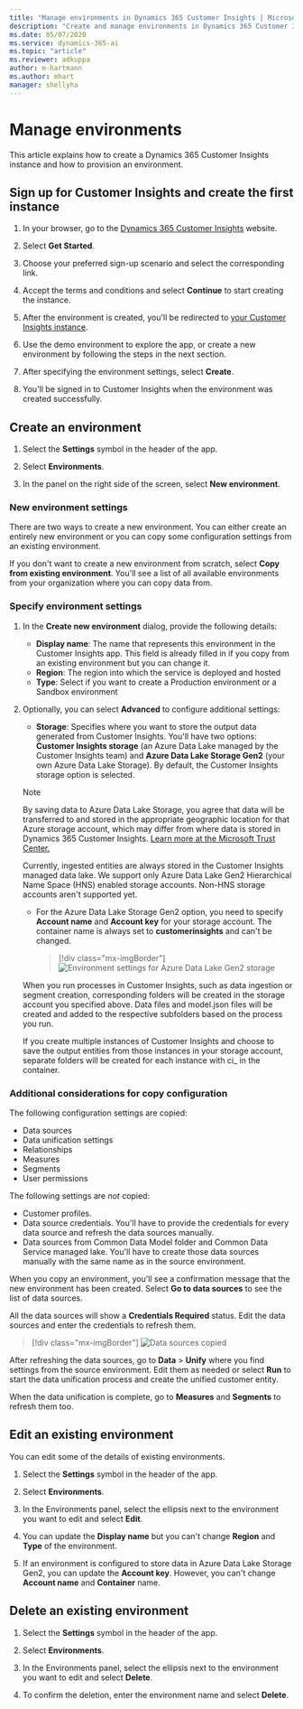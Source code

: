 ```yaml
---
title: "Manage environments in Dynamics 365 Customer Insights | Microsoft Docs"
description: "Create and manage environments in Dynamics 365 Customer Insights."
ms.date: 05/07/2020
ms.service: dynamics-365-ai
ms.topic: "article"
ms.reviewer: adkuppa
author: m-hartmann
ms.author: mhart
manager: shellyha
---
```


# Manage environments

This article explains how to create a Dynamics 365 Customer Insights instance and how to provision an environment.

## Sign up for Customer Insights and create the first instance

1. In your browser, go to the [Dynamics 365 Customer Insights](https://dynamics.microsoft.com/ai/customer-insights/) website.

2. Select **Get Started**.

3. Choose your preferred sign-up scenario and select the corresponding link.

4. Accept the terms and conditions and select **Continue** to start creating the instance.

5. After the environment is created, you'll be redirected to [your Customer Insights instance](https://home.ci.ai.dynamics.com).

6. Use the demo environment to explore the app, or create a new environment by following the steps in the next section.

7. After specifying the environment settings, select **Create**.

8. You'll be signed in to Customer Insights when the environment was created successfully.

## Create an environment

1. Select the **Settings** symbol in the header of the app.

2. Select **Environments**.

3. In the panel on the right side of the screen, select **New environment**.

### New environment settings

There are two ways to create a new environment. You can either create an entirely new environment or you can copy some configuration settings from an existing environment.

If you don't want to create a new environment from scratch, select **Copy from existing environment**. You'll see a list of all available environments from your organization where you can copy data from.

### Specify environment settings

1. In the **Create new environment** dialog, provide the following details:
   - **Display name**: The name that represents this environment in the Customer Insights app. This field is already filled in if you copy from an existing environment but you can change it.
   - **Region**: The region into which the service is deployed and hosted
   - **Type**: Select if you want to create a Production environment or a Sandbox environment

2. Optionally, you can select **Advanced** to configure additional settings:

   - **Storage**: Specifies where you want to store the output data generated from Customer Insights. You'll have two options: **Customer Insights storage** (an Azure Data Lake managed by the Customer Insights team) and **Azure Data Lake Storage Gen2** (your own Azure Data Lake Storage). By default, the Customer Insights storage option is selected.

   > [!NOTE]
   > By saving data to Azure Data Lake Storage, you agree that data will be transferred to and stored in the appropriate geographic location for that Azure storage account, which may differ from where data is stored in Dynamics 365 Customer Insights. [Learn more at the Microsoft Trust Center.](https://www.microsoft.com/trust-center)
   >
   > Currently, ingested entities are always stored in the Customer Insights managed data lake.
   > We support only Azure Data Lake Gen2 Hierarchical Name Space (HNS) enabled storage accounts. Non-HNS storage accounts aren't supported yet.

   - For the Azure Data Lake Storage Gen2 option, you need to specify **Account name** and **Account key** for your storage account. The container name is always set to **customerinsights** and can't be changed.
     > [!div class="mx-imgBorder"]
     > ![Environment settings for Azure Data Lake Gen2 storage](media/environment-settings-dialog.png)

   When you run processes in Customer Insights, such as data ingestion or segment creation, corresponding folders will be created in the storage account you specified above. Data files and model.json files will be created and added to the respective subfolders based on the process you run.

   If you create multiple instances of Customer Insights and choose to save the output entities from those instances in your storage account, separate folders will be created for each instance with ci_<instanceid> in the container.

### Additional considerations for copy configuration

The following configuration settings are copied:

- Data sources
- Data unification settings
- Relationships
- Measures
- Segments
- User permissions

The following settings are *not* copied:

- Customer profiles.
- Data source credentials. You'll have to provide the credentials for every data source and refresh the data sources manually.
- Data sources from Common Data Model folder and Common Data Service managed lake. You'll have to create those data sources manually with the same name as in the source environment.

When you copy an environment, you'll see a confirmation message that the new environment has been created. Select **Go to data sources** to see the list of data sources.

All the data sources will show a **Credentials Required** status. Edit the data sources and enter the credentials to refresh them.

> [!div class="mx-imgBorder"]
> ![Data sources copied](media/data-sources-copied.png)

After refreshing the data sources, go to **Data** > **Unify** where you find settings from the source environment. Edit them as needed or select **Run** to start the data unification process and create the unified customer entity.

When the data unification is complete, go to **Measures** and **Segments** to refresh them too.

## Edit an existing environment

You can edit some of the details of existing environments.

1. Select the **Settings** symbol in the header of the app.

2. Select **Environments**.

3. In the Environments panel, select the ellipsis next to the environment you want to edit and select **Edit**.

4. You can update the **Display name** but you can't change **Region** and **Type** of the environment.

5. If an environment is configured to store data in Azure Data Lake Storage Gen2, you can update the **Account key**. However, you can't change **Account name** and **Container** name.

## Delete an existing environment

1. Select the **Settings** symbol in the header of the app.

2. Select **Environments**.

3. In the Environments panel, select the ellipsis next to the environment you want to edit and select **Delete**.

4. To confirm the deletion, enter the environment name and select **Delete**.
